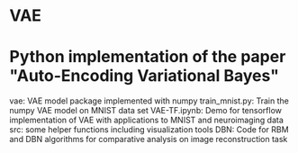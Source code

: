 # VAE
Python implementation of the paper "Auto-Encoding Variational Bayes"
========================
vae: VAE model package implemented with numpy
train_mnist.py: Train the numpy VAE model on MNIST data set
VAE-TF.ipynb: Demo for tensorflow implementation of VAE with applications to MNIST and neuroimaging data
src: some helper functions including visualization tools
DBN: Code for RBM and DBN algorithms for comparative analysis on image reconstruction task
